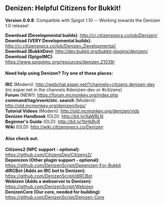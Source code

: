 Denizen: Helpful Citizens for Bukkit!
-------------------------------------

**Version 0.9.8**: Compatible with Spigot 1.10 -- Working towards the Denizen 1.0 release!

**Download (Developmental builds)**: http://ci.citizensnpcs.co/job/Denizen/  
**Download (VERY Developmental builds)**: http://ci.citizensnpcs.co/job/Denizen_Developmental/  
**Download (BukkitDev)**: http://dev.bukkit.org/bukkit-plugins/denizen/  
**Download (SpigotMC)**: https://www.spigotmc.org/resources/denizen.21039/  

#### Need help using Denizen? Try one of these places:

**IRC** (Modern): http://webchat.esper.net/?channels=citizens,denizen-dev  
(irc.esper.net in the channels #denizen-dev or #citizens)  
**Forum** (NEW!): https://forum.mcmonkey.org/index.php  
**command/tag/event/etc. search** (Modern): http://old.mcmonkey.org/denizen/logs/  
**Tutorial Videos** (Modern): http://old.mcmonkey.org/denizen/vids  
**Denizen Handbook** (OLD): http://bit.ly/XaWBLN  
**Beginner's Guide** (OLD): http://bit.ly/1bHkByR  
**Wiki** (OLD): http://wiki.citizensnpcs.co/Denizen  

#### Also check out:

**Citizens2 (NPC support - optional)**: https://github.com/CitizensDev/Citizens2/  
**Depenizen (Other plugin support - optional)**: https://github.com/DenizenScript/Depenizen-For-Bukkit  
**dIRCBot (Adds an IRC bot to Denizen)**: https://github.com/DenizenScript/dIRCBot  
**Webizen (Adds a webserver to Denizen)**: https://github.com/DenizenScript/Webizen  
**DenizenCore (Our core, needed for building)**: https://github.com/DenizenScript/Denizen-Core  
